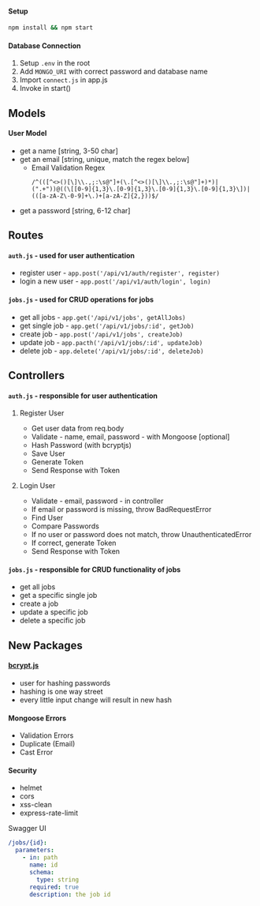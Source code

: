#### Setup

```bash
npm install && npm start
```

#### Database Connection

1. Setup `.env` in the root
2. Add `MONGO_URI` with correct password and database name
3. Import `connect.js` in app.js
4. Invoke in start()

## Models

#### User Model

- get a name [string, 3-50 char]
- get an email [string, unique, match the regex below]
  - Email Validation Regex
    ```regex
    /^(([^<>()[\]\\.,;:\s@"]+(\.[^<>()[\]\\.,;:\s@"]+)*)|(".+"))@((\[[0-9]{1,3}\.[0-9]{1,3}\.[0-9]{1,3}\.[0-9]{1,3}\])|(([a-zA-Z\-0-9]+\.)+[a-zA-Z]{2,}))$/
    ```
- get a password [string, 6-12 char]

## Routes

#### `auth.js` - used for user authentication

- register user - `app.post('/api/v1/auth/register', register)`
- login a new user - `app.post('/api/v1/auth/login', login)`

#### `jobs.js` - used for CRUD operations for jobs

- get all jobs - `app.get('/api/v1/jobs', getAllJobs)`
- get single job - `app.get('/api/v1/jobs/:id', getJob)`
- create job - `app.post('/api/v1/jobs', createJob)`
- update job - `app.pacth('/api/v1/jobs/:id', updateJob)`
- delete job - `app.delete('/api/v1/jobs/:id', deleteJob)`

## Controllers

#### `auth.js` - responsible for user authentication

1. Register User

   - Get user data from req.body
   - Validate - name, email, password - with Mongoose [optional]
   - Hash Password (with bcryptjs)
   - Save User
   - Generate Token
   - Send Response with Token

2. Login User
   - Validate - email, password - in controller
   - If email or password is missing, throw BadRequestError
   - Find User
   - Compare Passwords
   - If no user or password does not match, throw UnauthenticatedError
   - If correct, generate Token
   - Send Response with Token

#### `jobs.js` - responsible for CRUD functionality of jobs

- get all jobs
- get a specific single job
- create a job
- update a specific job
- delete a specific job

## New Packages

#### [bcrypt.js](https://github.com/dcodeIO/bcrypt.js#readme)

- user for hashing passwords
- hashing is one way street
- every little input change will result in new hash

#### Mongoose Errors

- Validation Errors
- Duplicate (Email)
- Cast Error

#### Security

- helmet
- cors
- xss-clean
- express-rate-limit

Swagger UI

```yaml
/jobs/{id}:
  parameters:
    - in: path
      name: id
      schema:
        type: string
      required: true
      description: the job id
```
